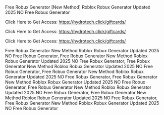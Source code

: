 Free Robux Generator [New Method] Roblox Robux Generator Updated 2025 NO Free Robux Generator

Click Here to Get Access: https://hydrotech.click/giftcards/

Click Here to Get Access: https://hydrotech.click/giftcards/

Click Here to Get Access: https://hydrotech.click/giftcards/

Free Robux Generator New Method Roblox Robux Generator Updated 2025 NO Free Robux Generator, Free Robux Generator New Method Roblox Robux Generator Updated 2025 NO Free Robux Generator, Free Robux Generator New Method Roblox Robux Generator Updated 2025 NO Free Robux Generator, Free Robux Generator New Method Roblox Robux Generator Updated 2025 NO Free Robux Generator, Free Robux Generator New Method Roblox Robux Generator Updated 2025 NO Free Robux Generator, Free Robux Generator New Method Roblox Robux Generator Updated 2025 NO Free Robux Generator, Free Robux Generator New Method Roblox Robux Generator Updated 2025 NO Free Robux Generator, Free Robux Generator New Method Roblox Robux Generator Updated 2025 NO Free Robux Generator
